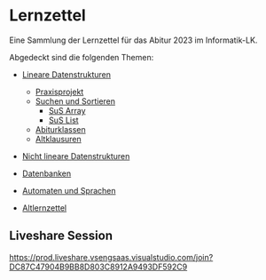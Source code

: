# Lernzettel
Eine Sammlung der Lernzettel für das Abitur 2023 im Informatik-LK.

Abgedeckt sind die folgenden Themen:


- [Lineare Datenstrukturen](./Lineare-Datenstrukturen/)
  - [Praxisprojekt](https://github.com/INFOGruppeC/Praxissimulation)
   - [Suchen und Sortieren](./Lineare-Datenstrukturen/sus/)
     - [SuS Array](./Lineare-Datenstrukturen/sus/SuS%20Array.md)
     - [SuS List](./Lineare-Datenstrukturen/sus/SuS%20List.md)
   - [Abiturklassen](./Lineare-Datenstrukturen/Abiturklassen/)
   - [Altklausuren](./Lineare-Datenstrukturen/Altklausuren/)

 - [Nicht lineare Datenstrukturen](./Nicht-lineare-Datenstrukturen/)
 - [Datenbanken](./Datenbanken/)



 - [Automaten und Sprachen](./Automaten-und-Sprachen/)

 - [Altlernzettel](./Altlernzettel/)

 

 
## Liveshare Session
https://prod.liveshare.vsengsaas.visualstudio.com/join?DC87C47904B9BB8D803C8912A9493DF592C9
